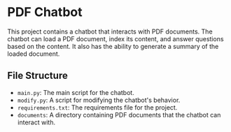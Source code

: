
# PDF Chatbot

This project contains a chatbot that interacts with PDF documents. The chatbot can load a PDF document, index its content, and answer questions based on the content. It also has the ability to generate a summary of the loaded document.

## File Structure

- `main.py`: The main script for the chatbot.
- `modify.py`: A script for modifying the chatbot's behavior.
- `requirements.txt`: The requirements file for the project.
- `documents`: A directory containing PDF documents that the chatbot can interact with.
